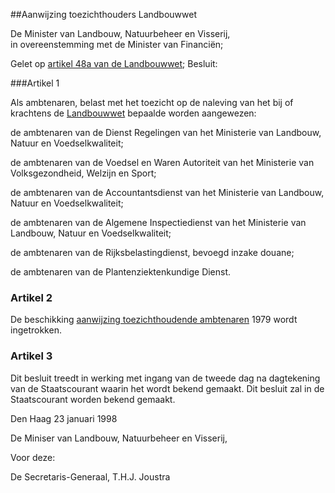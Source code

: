 <meta http-equiv='Content-Type' content='text/html; charset=utf-8' />

##Aanwijzing toezichthouders Landbouwwet

De Minister van Landbouw, Natuurbeheer en Visserij,  
in overeenstemming met de Minister van Financiën;

Gelet op [artikel 48a van de Landbouwwet](../../../../../wet/landbouwwet/BWBR0002252/README.md);
Besluit:     

###Artikel 1 

Als ambtenaren, belast met het toezicht op de naleving van het bij of krachtens de [Landbouwwet](../../../../../wet/landbouwwet/BWBR0002252/README.md) bepaalde worden aangewezen:

de ambtenaren van de Dienst Regelingen van het Ministerie van Landbouw, Natuur en Voedselkwaliteit;

de ambtenaren van de Voedsel en Waren Autoriteit van het Ministerie van Volksgezondheid, Welzijn en Sport;

de ambtenaren van de Accountantsdienst van het Ministerie van Landbouw, Natuur en Voedselkwaliteit;

de ambtenaren van de Algemene Inspectiedienst van het Ministerie van Landbouw, Natuur en Voedselkwaliteit;

de ambtenaren van de Rijksbelastingdienst, bevoegd inzake douane;

de ambtenaren van de Plantenziektenkundige Dienst.

### Artikel  2  

De beschikking [aanwijzing toezichthoudende ambtenaren](../../../../../ministeriele-regeling/aanwijzing/toezichthoudende/ambtenaren/BWBR0008566/README.md) 1979 wordt ingetrokken.  

### Artikel  3  

Dit besluit treedt in werking met ingang van de tweede dag na dagtekening van de Staatscourant waarin het wordt bekend gemaakt. 
Dit besluit zal in de Staatscourant worden bekend gemaakt.   

Den Haag 
23 januari 1998    

De 
Miniser van Landbouw, Natuurbeheer en Visserij,

Voor deze:

De 
Secretaris-Generaal,
T.H.J. Joustra      
